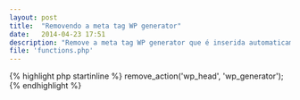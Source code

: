 ```yaml
---
layout: post
title:  "Removendo a meta tag WP generator"
date:   2014-04-23 17:51
description: "Remove a meta tag WP generator que é inserida automaticamente pelo CMS que indica que o projeto foi gerado pelo WordPress."
file: 'functions.php'
---
```


{% highlight php startinline %}
remove_action('wp_head', 'wp_generator');
{% endhighlight %}